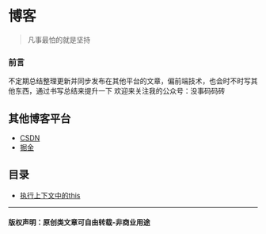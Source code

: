 # 博客

> 凡事最怕的就是坚持

### 前言
不定期总结整理更新并同步发布在其他平台的文章，偏前端技术，也会时不时写其他东西，通过书写总结来提升一下
欢迎来关注我的公众号：没事码码砖


## 其他博客平台
- [CSDN](https://blog.csdn.net/LuoLuoDie)
- [掘金](https://juejin.im/user/598c1ffa5188257d592e4e5d)


## 目录
- [执行上下文中的this](https://github.com/liuzlzuil/blog/issues/1)


---
#### 版权声明：原创类文章可自由转载-非商业用途

